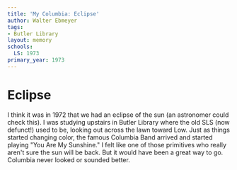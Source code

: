 ```yaml
---
title: 'My Columbia: Eclipse'
author: Walter Ebmeyer
tags:
- Butler Library
layout: memory
schools:
  LS: 1973
primary_year: 1973
---
```

# Eclipse

I think it was in 1972 that we had an eclipse of the sun (an astronomer could check this). I was studying upstairs in Butler Library where the old SLS (now defunct!) used to be, looking out across the lawn toward Low. Just as things started changing color, the famous Columbia Band arrived and started playing "You Are My Sunshine."  I felt like one of those primitives who really aren't sure the sun will be back.  But it would have been a great way to go.  Columbia never looked or sounded better.
